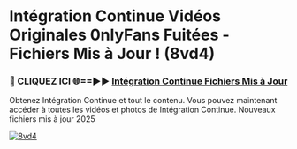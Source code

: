 # Intégration Continue Vidéos Originales 0nlyFans Fuitées - Fichiers Mis à Jour ! (8vd4)

<h3>🔴 CLIQUEZ ICI 🌐==►► <a href="https://tinyurl.com/2pmr4ezf" rel="nofollow">Intégration Continue Fichiers Mis à Jour</a></h3>

Obtenez Intégration Continue et tout le contenu. Vous pouvez maintenant accéder à toutes les vidéos et photos de Intégration Continue. Nouveaux fichiers mis à jour 2025

[![8vd4](https://i.imgur.com/6SNvagu.gif)](https://tinyurl.com/2pmr4ezf)

